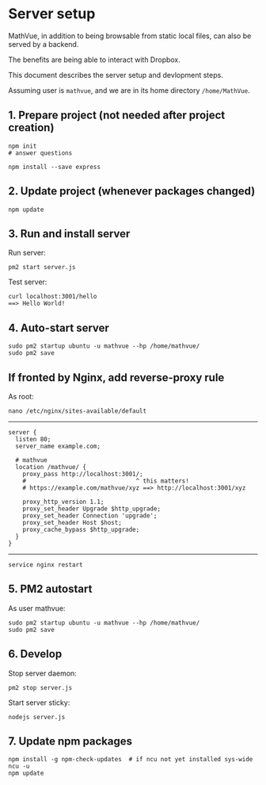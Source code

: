 # Server setup

MathVue, in addition to being browsable from static local files, can
also be served by a backend.

The benefits are being able to interact with Dropbox.

This document describes the server setup and devlopment steps.

Assuming user is `mathvue`, and we are in its home directory `/home/MathVue`.

## 1. Prepare project (not needed after project creation)

```
npm init
# answer questions

npm install --save express
```

## 2. Update project (whenever packages changed)

```
npm update
```

## 3. Run and install server

Run server:
```
pm2 start server.js
```

Test server:
```
curl localhost:3001/hello
==> Hello World!
```

## 4. Auto-start server

```
sudo pm2 startup ubuntu -u mathvue --hp /home/mathvue/
sudo pm2 save
```

## If fronted by Nginx, add reverse-proxy rule

As root:

```
nano /etc/nginx/sites-available/default
```
---------------------------------------------------
```
server {
  listen 80;
  server_name example.com;

  # mathvue
  location /mathvue/ {
    proxy_pass http://localhost:3001/;
    #                               ^ this matters!
    # https://example.com/mathvue/xyz ==> http://localhost:3001/xyz

    proxy_http_version 1.1;
    proxy_set_header Upgrade $http_upgrade;
    proxy_set_header Connection 'upgrade';
    proxy_set_header Host $host;
    proxy_cache_bypass $http_upgrade;
  }
}
```
---------------------------------------------------

```
service nginx restart
```

## 5. PM2 autostart

As user mathvue:
```
sudo pm2 startup ubuntu -u mathvue --hp /home/mathvue/
sudo pm2 save
```

## 6. Develop

Stop server daemon:
```
pm2 stop server.js
```

Start server sticky:
```
nodejs server.js
```

## 7. Update npm packages

```
npm install -g npm-check-updates  # if ncu not yet installed sys-wide
ncu -u
npm update
```
